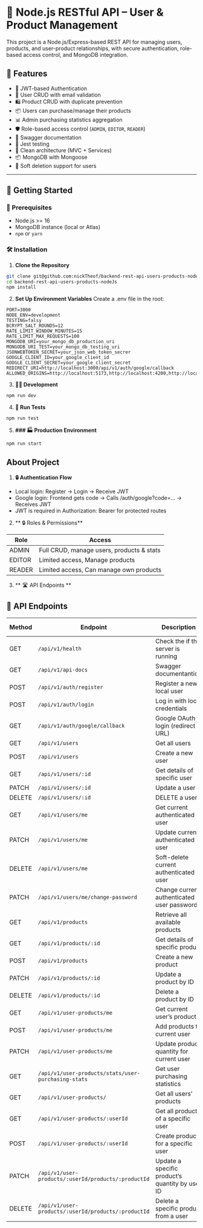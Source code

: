 # 🛒 Node.js RESTful API – User & Product Management

This project is a Node.js/Express-based REST API for managing users, products, and user-product relationships, with secure authentication, role-based access control, and MongoDB integration.

## 📌 Features

- 🔐 JWT-based Authentication
- 👤 User CRUD with email validation
- 🛍️ Product CRUD with duplicate prevention
- 📦 Users can purchase/manage their products
- 📊 Admin purchasing statistics aggregation
- 🛡️ Role-based access control (`ADMIN`, `EDITOR`, `READER`)
- 📄 Swagger documentation
- 🧪 Jest testing
- 📝 Clean architecture (MVC + Services)
- 📦 MongoDB with Mongoose
- 👻 Soft deletion support for users

---

## 🚀 Getting Started

### 🔧 Prerequisites

- Node.js >= 16
- MongoDB instance (local or Atlas)
- `npm` or `yarn`

### 🛠️ Installation

1. **Clone the Repository**

```bash
git clone git@github.com:nickTheof/backend-rest-api-users-products-nodeJs.git
cd backend-rest-api-users-products-nodeJs
npm install
```

2. **Set Up Environment Variables**
   Create a .env file in the root:

```env
PORT=3000
NODE_ENV=development
TESTING=falsy
BCRYPT_SALT_ROUNDS=12
RATE_LIMIT_WINDOW_MINUTES=15
RATE_LIMIT_MAX_REQUESTS=100
MONGODB_URI=your_mongo_db_production_uri
MONGODB_URI_TEST=your_mongo_db_testing_uri
JSONWEBTOKEN_SECRET=your_json_web_token_secrer
GOOGLE_CLIENT_ID=your_google_client_id
GOOGLE_CLIENT_SECRET=your_google_client_secret
REDIRECT_URI=http://localhost:3000/api/v1/auth/google/callback
ALLOWED_ORIGINS=http://localhost:5173,http://localhost:4200,http://localhost:3000
```

3. **🧑‍💻 Development**

```bash
npm run dev
```

4. **🧪 Run Tests**

```bash
npm run test
```

5. **### 🏭 Production Environment**

```bash
npm run start
```

## About Project

1. **🔒 Authentication Flow**

- Local login: Register → Login → Receive JWT
- Google login: Frontend gets code → Calls /auth/google?code=... → Receives JWT
- JWT is required in Authorization: Bearer <token> for protected routes

2. ** 🔒 Roles & Permissions**

| Role   | Access                                    |
| ------ | ----------------------------------------- |
| ADMIN  | Full CRUD, manage users, products & stats |
| EDITOR | Limited access, Manage products           |
| READER | Limited access, Can manage own products   |

3. ** 🛣️ API Endpoints **

## 📡 API Endpoints

| Method | Endpoint                                            | Description                                     | Auth Required    |
| ------ | --------------------------------------------------- | ----------------------------------------------- | ---------------- |
| GET    | `/api/v1/health`                                    | Check the if the server is running              | ❌               |
| GET    | `/api/v1/api-docs`                                  | Swagger documentantion                          | ❌               |
| POST   | `/api/v1/auth/register`                             | Register a new local user                       | ❌               |
| POST   | `/api/v1/auth/login`                                | Log in with local credentials                   | ❌               |
| GET    | `/api/v1/auth/google/callback`                      | Google OAuth login (redirect URL)               | ❌               |
| GET    | `/api/v1/users`                                     | Get all users                                   | ✅ Admin         |
| POST   | `/api/v1/users`                                     | Create a new user                               | ✅ Admin         |
| GET    | `/api/v1/users/:id`                                 | Get details of specific user                    | ✅ Admin         |
| PATCH  | `/api/v1/users/:id`                                 | Update a user                                   | ✅ Admin         |
| DELETE | `/api/v1/users/:id`                                 | DELETE a user                                   | ✅ Admin         |
| GET    | `/api/v1/users/me`                                  | Get current authenticated user                  | ✅               |
| PATCH  | `/api/v1/users/me`                                  | Update current authenticated user               | ✅               |
| DELETE | `/api/v1/users/me`                                  | Soft-delete current authenticated user          | ✅               |
| PATCH  | `/api/v1/users/me/change-password`                  | Change current authenticated user password      | ✅               |
| GET    | `/api/v1/products`                                  | Retrieve all available products                 | ❌               |
| GET    | `/api/v1/products/:id`                              | Get details of specific product                 | ❌               |
| POST   | `/api/v1/products`                                  | Create a new product                            | ✅ Admin/Editor  |
| PATCH  | `/api/v1/products/:id`                              | Update a product by ID                          | ✅ Admin/Editor  |
| DELETE | `/api/v1/products/:id`                              | Delete a product by ID                          | ✅ Admin/Editor  |
| GET    | `/api/v1/user-products/me`                          | Get current user’s products                     | ✅               |
| POST   | `/api/v1/user-products/me`                          | Add products to current user                    | ✅               |
| PATCH  | `/api/v1/user-products/me`                          | Update product quantity for current user        | ✅               |
| GET    | `/api/v1/user-products/stats/user-purchasing-stats` | Get user purchasing statistics                  | ✅ Admin         |
| GET    | `/api/v1/user-products/`                            | Get all users' products                         | ✅ Admin, Editor |
| GET    | `/api/v1/user-products/:userId`                     | Get all products of a specific user             | ✅ Admin, Editor |
| POST   | `/api/v1/user-products/:userId`                     | Create products for a specific user             | ✅ Admin         |
| PATCH  | `/api/v1/user-products/:userId/products/:productId` | Update a specific product’s quantity by user ID | ✅ Admin         |
| DELETE | `/api/v1/user-products/:userId/products/:productId` | Delete a specific product from a user           | ✅ Admin         |
